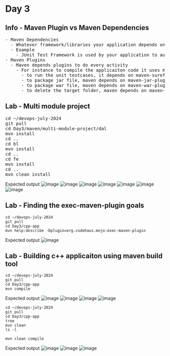 # Day 3

## Info - Maven Plugin vs Maven Dependencies
<pre>
- Maven Dependencies
  - Whatever framework/libraries your application depends on is called dependencies
  - Example
    - JUnit Test Framework is used by your application to automate Unit and Integration Test Cases
- Maven Plugins
  - Maven depends plugins to do every activity
    - For instance to compile the applicaiton code it uses maven-compiler-plugin
      - to run the unit testcases, it depends on maven-surefire-plugin
      - to package jar file, maven depends on maven-jar-plugin
      - to package war file, maven depends on maven-war-plugin
      - to delete the target folder, maven depends on maven-clean-plugin
</pre>

## Lab - Multi module project
<pre>
cd ~/devops-july-2024
git pull
cd Day3/maven/multi-module-project/dal
mvn install
cd ..
cd bl
mvn install
cd ..
cd fe
mvn install
cd ..
mvn clean install
</pre>

Expected output
![image](https://github.com/user-attachments/assets/7bde20fb-2402-446e-83b6-250c81ac92d2)
![image](https://github.com/user-attachments/assets/1bfd63ed-94c7-46d2-babb-c7d418a2a553)
![image](https://github.com/user-attachments/assets/4baf48fa-544e-4722-8085-4f1349bb8756)
![image](https://github.com/user-attachments/assets/6d0c71f1-5048-4778-b906-c5e0b82e6994)
![image](https://github.com/user-attachments/assets/c1d64cdb-e1fc-4877-8d2e-1d70f24498d5)
![image](https://github.com/user-attachments/assets/2c65a29f-3297-4b7a-b752-e650982905e4)
![image](https://github.com/user-attachments/assets/ea4b3b60-cb4b-4e24-a9f8-f5958e33ad87)

## Lab - Finding the exec-maven-plugin goals
```
cd ~/devops-july-2024
git pull
cd Day3/cpp-app
mvn help:describe -Dplugin=org.codehaus.mojo:exec-maven-plugin
```

Expected output
![image](https://github.com/user-attachments/assets/98531fae-aefd-447d-977d-24336b3cf92b)


## Lab - Building c++ applicaiton using maven build tool
```
cd ~/devops-july-2024
git pull
cd Day3/cpp-app
mvn compile
```

Expected output
![image](https://github.com/user-attachments/assets/75c6d827-e5b1-4d37-807d-4140832ea0db)
![image](https://github.com/user-attachments/assets/202246a1-a96e-46d1-9e21-c80c69fefc3d)
![image](https://github.com/user-attachments/assets/8f40997a-022e-49cd-98f3-5c83a16e12ac)
![image](https://github.com/user-attachments/assets/89608c65-ba6e-4f7e-b806-d7c4c0a2962f)

```
cd ~/devops-july-2024
git pull
cd Day3/cpp-app
tree
mvn clean
ls -l

mvn clean compile
```

Expected output
![image](https://github.com/user-attachments/assets/3be68993-82b6-45fb-aeaf-53e7d1072d70)
![image](https://github.com/user-attachments/assets/358c2512-7740-478a-bddb-096e05f64abd)
![image](https://github.com/user-attachments/assets/91f21d24-48ce-4b47-98e5-ffc5dbb62451)

